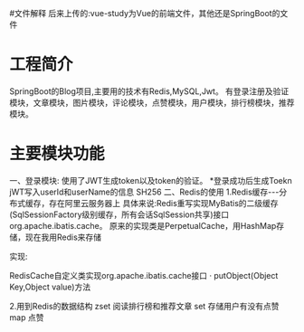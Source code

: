 #文件解释
后来上传的:vue-study为Vue的前端文件，其他还是SpringBoot的文件

# 工程简介
SpringBoot的Blog项目,主要用的技术有Redis,MySQL,Jwt。
有登录注册及验证模块，文章模块，图片模块，评论模块，点赞模块，用户模块，排行榜模块，推荐模块。

# 主要模块功能
一、登录模块: 使用了JWT生成token以及token的验证。
*登录成功后生成Toekn
jWT写入userId和userName的信息
SH256
二、Redis的使用
1.Redis缓存---分布式缓存，存在阿里云服务器上 
具体来说:Redis重写实现MyBatis的二级缓存(SqlSessionFactory级别缓存，所有会话SqlSession共享)接口 org.apache.ibatis.cache。
原来的实现类是PerpetualCache，用HashMap存储，现在我用Redis来存储

实现:
<!-- 自定义mybatis二级缓存-->
<cache type="com.chen.cache.RedisCache"/>
RedisCache自定义类实现org.apache.ibatis.cache接口
· putObject(Object Key,Object value)方法


2.用到Redis的数据结构 
zset 阅读排行榜和推荐文章
set 存储用户有没有点赞
map 点赞
